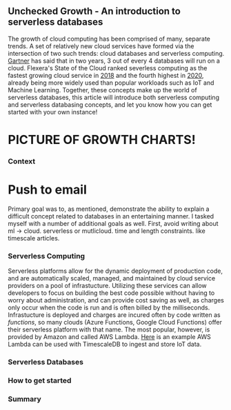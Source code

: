 ## Unchecked Growth - An introduction to serverless databases

The growth of cloud computing has been comprised of many, separate trends. A set of relatively new cloud services have formed via the intersection of two such trends: cloud databases and serverless computing. [Gartner](https://www.gartner.com/en/newsroom/press-releases/2019-07-01-gartner-says-the-future-of-the-database-market-is-the) has said that in two years, 3 out of every 4 databases will run on a cloud. Flexera's State of the Cloud ranked severless computing as the fastest growing cloud service in [2018](https://www.suse.com/media/report/rightscale_2018_state_of_the_cloud_report.pdf) and the fourth highest in [2020](https://info.flexera.com/SLO-CM-REPORT-State-of-the-Cloud-2020), already being more widely used than popular workloads such as IoT and Machine Learning. Together, these concepts make up the world of serverless databases, this article will introduce both serverless computing and serverless databasing concepts, and let you know how you can get started with your own instance!

# PICTURE OF GROWTH CHARTS!

### Context
# Push to email
Primary goal was to, as mentioned, demonstrate the ability to explain a difficult concept related to databases in an entertaining manner. I tasked myself with a number of additional goals as well. First, avoid writing about ml -> cloud. serverless or mutlicloud. time and length constraints. like timescale articles.

### Serverless Computing

Serverless platforms allow for the dynamic deployment of production code, and are automatically scaled, managed, and maintained by cloud service providers on a pool of infrastucture. Utilizing these services can allow developers to focus on building the best code possible without having to worry about administration, and can provide cost saving as well, as charges only occur when the code is run and is often billed by the milliseconds. Infrastucture is deployed and charges are incured often by code written as *functions*, so many clouds (Azure Functions, Google Cloud Functions) offer their serverless platform with that name. The most popular, however, is provided by Amazon and called AWS Lambda. [Here](https://blog.timescale.com/blog/using-aws-lambda-with-timescale-cloud-for-iot-data/) is an example AWS Lambda can be used with TimescaleDB to ingest and store IoT data.

### Serverless Databases

### How to get started

### Summary

